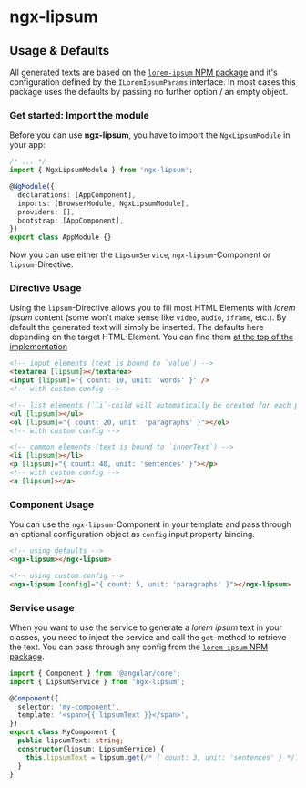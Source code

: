 # ngx-lipsum

## Usage & Defaults

All generated texts are based on the [`lorem-ipsum` NPM package](https://www.npmjs.com/package/lorem-ipsum#using-the-function) and it's configuration defined by the `ILoremIpsumParams` interface.
In most cases this package uses the defaults by passing no further option / an empty object.

### Get started: Import the module

Before you can use **ngx-lipsum**, you have to import the `NgxLipsumModule` in your app:

```ts
/* ... */
import { NgxLipsumModule } from 'ngx-lipsum';

@NgModule({
  declarations: [AppComponent],
  imports: [BrowserModule, NgxLipsumModule],
  providers: [],
  bootstrap: [AppComponent],
})
export class AppModule {}
```

Now you can use either the `LipsumService`, `ngx-lipsum`-Component or `lipsum`-Directive.

### Directive Usage

Using the `lipsum`-Directive allows you to fill most HTML Elements with _lorem ipsum_ content (some won't make sense like `video`, `audio`, `iframe`, etc.).
By default the generated text will simply be inserted.
The defaults here depending on the target HTML-Element. You can find them [at the top of the implementation ](https://github.com/d-koppenhagen/ngx-lipsum/tree/main/projects/ngx-lipsum/src/lib/lipsum.directive.ts)

```html
<!-- input elements (text is bound to `value`) -->
<textarea [lipsum]></textarea>
<input [lipsum]="{ count: 10, unit: 'words' }" />
<!-- with custom config -->

<!-- list elements (`li`-child will automatically be created for each paragraph) -->
<ul [lipsum]></ul>
<ol [lipsum]="{ count: 20, unit: 'paragraphs' }"></ol>
<!-- with custom config -->

<!-- common elements (text is bound to `innerText`) -->
<li [lipsum]></li>
<p [lipsum]="{ count: 40, unit: 'sentences' }"></p>
<!-- with custom config -->
<a [lipsum]></a>
```

### Component Usage

You can use the `ngx-lipsum`-Component in your template and pass through an optional configuration object as `config` input property binding.

```html
<!-- using defaults -->
<ngx-lipsum></ngx-lipsum>

<!-- using custom config -->
<ngx-lipsum [config]="{ count: 5, unit: 'paragraphs' }"></ngx-lipsum>
```

### Service usage

When you want to use the service to generate a _lorem ipsum_ text in your classes, you need to inject the service and call the `get`-method to retrieve the text.
You can pass through any config from the [`lorem-ipsum` NPM package](https://www.npmjs.com/package/lorem-ipsum#using-the-function).

```ts
import { Component } from '@angular/core';
import { LipsumService } from 'ngx-lipsum';

@Component({
  selector: 'my-component',
  template: '<span>{{ lipsumText }}</span>',
})
export class MyComponent {
  public lipsumText: string;
  constructor(lipsum: LipsumService) {
    this.lipsumText = lipsum.get(/* { count: 3, unit: 'sentences' } */);
  }
}
```

